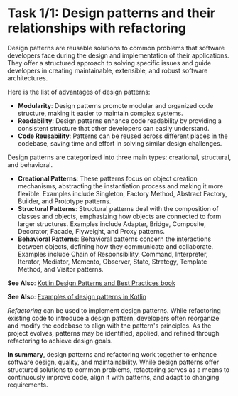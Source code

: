 # Task 1/1: Design patterns and their relationships with refactoring

Design patterns are reusable solutions to common problems that software developers face during the design and
implementation of their applications. 
They offer a structured approach to solving specific issues and guide developers in creating maintainable, 
extensible, and robust software architectures.

Here is the list of advantages of design patterns:
- **Modularity**: Design patterns promote modular and organized code structure, making it easier to maintain complex systems.
- **Readability**: Design patterns enhance code readability by providing a consistent structure that other developers can easily understand.
- **Code Reusability**: Patterns can be reused across different places in the codebase, saving time and effort in solving similar design challenges.

Design patterns are categorized into three main types: creational, structural, and behavioral.
- **Creational Patterns**: These patterns focus on object creation mechanisms, abstracting the instantiation process and making it more flexible. Examples include Singleton, Factory Method, Abstract Factory, Builder, and Prototype patterns.
- **Structural Patterns**: Structural patterns deal with the composition of classes and objects, emphasizing how objects are connected to form larger structures. Examples include Adapter, Bridge, Composite, Decorator, Facade, Flyweight, and Proxy patterns.
- **Behavioral Patterns**: Behavioral patterns concern the interactions between objects, defining how they communicate and collaborate. Examples include Chain of Responsibility, Command, Interpreter, Iterator, Mediator, Memento, Observer, State, Strategy, Template Method, and Visitor patterns.

**See Also**: [Kotlin Design Patterns and Best Practices book](https://www.packtpub.com/product/kotlin-design-patterns-and-best-practices-second-edition/9781801815727)

**See Also**: [Examples of design patterns in Kotlin](https://github.com/dbacinski/Design-Patterns-In-Kotlin)

_Refactoring_ can be used to implement design patterns. 
While refactoring existing code to introduce a design pattern, developers often reorganize and modify the codebase 
to align with the pattern's principles. 
As the project evolves, patterns may be identified, applied, and refined through refactoring to achieve design goals.

**In summary**, design patterns and refactoring work together to enhance software design, quality, and maintainability.
While design patterns offer structured solutions to common problems, refactoring serves as a means to continuously
improve code, align it with patterns, and adapt to changing requirements.
